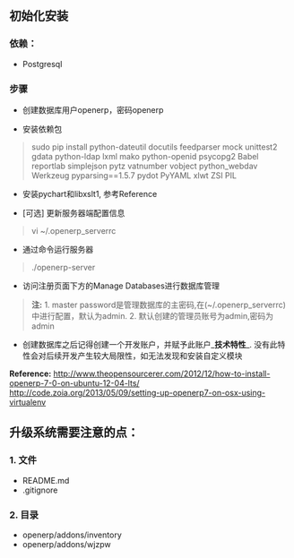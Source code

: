 ## 初始化安装
### 依赖：
* Postgresql

### 步骤
* 创建数据库用户openerp，密码openerp

* 安装依赖包
> sudo pip install python-dateutil docutils feedparser mock unittest2 gdata python-ldap lxml mako python-openid psycopg2 Babel reportlab simplejson pytz vatnumber vobject python_webdav Werkzeug pyparsing==1.5.7 pydot PyYAML xlwt ZSI PIL

* 安装pychart和libxslt1, 参考Reference

* [可选] 更新服务器端配置信息
> vi ~/.openerp_serverrc

* 通过命令运行服务器
> ./openerp-server

* 访问注册页面下方的Manage Databases进行数据库管理
> **注:** 1. master password是管理数据库的主密码,在(~/.openerp_serverrc)中进行配置，默认为admin.
>  2. 默认创建的管理员账号为admin,密码为admin

* 创建数据库之后记得创建一个开发账户，并赋予此账户_**技术特性**_. 没有此特性会对后续开发产生较大局限性，如无法发现和安装自定义模块


**Reference:** http://www.theopensourcerer.com/2012/12/how-to-install-openerp-7-0-on-ubuntu-12-04-lts/
http://code.zoia.org/2013/05/09/setting-up-openerp7-on-osx-using-virtualenv

## 升级系统需要注意的点：

### 1. 文件
* README.md
* .gitignore

### 2. 目录
* openerp/addons/inventory
* openerp/addons/wjzpw


